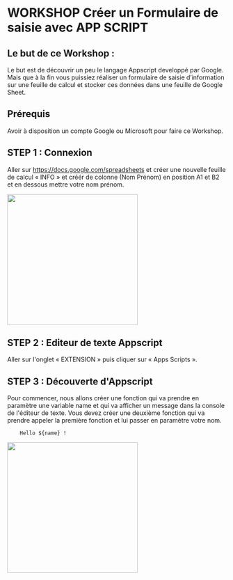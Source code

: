 # WORKSHOP Créer un Formulaire de saisie avec APP SCRIPT

## Le but de ce Workshop :

Le but est de découvrir un peu le langage Appscript developpé par Google. Mais que à la fin vous puissiez réaliser un formulaire de saisie d’information sur une feuille de calcul et stocker ces données dans une feuille de Google Sheet.

## Prérequis
Avoir à disposition un compte Google ou Microsoft pour faire ce Workshop.

## STEP 1 : Connexion

Aller sur https://docs.google.com/spreadsheets et créer une nouvelle feuille de calcul « INFO » et créér de colonne (Nom Prénom) en position A1 et B2 et en dessous mettre votre nom prénom.

<img src="https://github.com/kvn703/WORKSHOP-APPSCRIPT/blob/main/ETAPE1.png" width="300"/>

## STEP 2 : Editeur de texte Appscript

Aller sur l'onglet « EXTENSION » puis cliquer sur « Apps Scripts ».


## STEP 3 : Découverte d'Appscript
Pour commencer, nous allons créer une fonction qui va prendre en paramètre une variable name et qui va afficher un message dans la console de l'éditeur de texte.
Vous devez créer une deuxième fonction qui va prendre appeler la première fonction et lui passer en paramètre votre nom.

```
    Hello ${name} !
```
<img src="https://github.com/kvn703/WORKSHOP-APPSCRIPT/blob/main/ETAPE2.png" width="300"/>